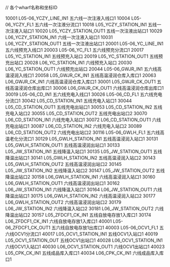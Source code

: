 ﻿// 各个wharf名称和坐标ID

10001  L05-06_YCZY_LINE_IN1            五六线一次注液入线口1
10004  L05-06_YCZY_FL1                 五六线一次注液分流口1
10018  L05_YCZY_STATION_IN1            五线一次注液入站口1
10020  L05_YCZY_STATION_OUT1           五线一次注液出站口1
10029  L06_YCZY_STATION_IN1            六线一次注液入站口1
10031  L06_YCZY_STATION_OUT1           五线一次注液出站口1
20001  L05-06_YC_LINE_IN1              五六线预充入线口1
20003  L05-06_YC_FL1                   五六线预充分流口1
20017  L05_YC_STATION_IN1              五线预充入站口
20019  L05_YC_STATION_OUT1             五线预充出站口
20028  L06_YC_STATION_IN1              六线预充入站口
20030  L06_YC_STATION_OUT1             六线预充出站口
20044  L05-06_GWJR_IN1                 五六线高温浸润入线口1
20058  L05_GWJR_CK_IN1                 五线高温浸润仓库入库口1
20063  L06_GWJR_CK_IN1                 六线高温浸润仓库入库口1
30001  L05_GWJR_CK_OUT1                五线高温浸润仓库出库口1
30006  L06_GWJR_CK_OUT1                六线高温浸润仓库出库口1
30019  L05-06_CD_IN1                   五六线充电入线口1
30026  L05-06_CD_FL1                   五六线充电分流口1
30042  L05_CD_STATION_IN1              五线充电入站口1
30044  L05_CD_STATION_OUT1             五线充电出站口1
30053  L05_CD_STATION_IN2              五线充电入站口2
30055  L05_CD_STATION_OUT2             五线充电出站口2
30070  L06_CD_STATION_IN1              六线充电入站口1
30072  L06_CD_STATION_OUT1             六线充电出站口1
30087  L06_CD_STATION_IN2              六线充电入站口2
30089  L06_CD_STATION_OUT2             六线充电出站口2
30116  L05-06_GWLH_FL1                 五六线高温老化分流口1
30129  L05_GWLH_STATION_IN1            五线高温浸润入站口1
30131  L05_GWLH_STATION_OUT1           五线高温浸润出站口1
30133  L05_JW_STATION_IN1			   五线降温入站口1
30135  L05_JW_STATION_OUT1			   五线降温出站口1
30141  L05_GWLH_STATION_IN2			   五线高温浸润入站口2
30143  L05_GWLH_STATION_OUT2	       五线高温浸润出站口2
30145  L05_JW_STATION_IN2			   五线降温入站口2
30147  L05_JW_STATION_OUT2			   五线降温出站口2
30158  L06_GWLH_STATION_IN1			   六线高温浸润入站口1
30160  L06_GWLH_STATION_OUT1		   六线高温浸润出站口1
30162  L06_JW_STATION_IN1			   六线降温入站口1
30164  L06_JW_STATION_OUT1			   六线降温出站口1
30175  L06_GWLH_STATION_IN2			   六线高温浸润入站口2
30177  L06_GWLH_STATION_OUT2		   六线高温浸润出站口2
30179  L06_JW_STATION_IN2		       六线降温入站口2
30181  L06_JW_STATION_OUT2			   六线降温出站口2
30157  L05_ZFDCF1_CK_IN1			   五线自放电存放1入库口1
30174  L06_ZFDCF1_CK_IN1			   六线自放电存放1入库口1
40001  L05-06_ZFDCF1_CK_OUT1		   五六线自放电存放1出库口1
40003  L05-06_OCV1_FL1				   五六线OCV1分流口1
40017  L05_OCV1_STATION_IN1			   五线OCV1入站口1
40019  L05_OCV1_STATION_OUT			   五线OCV1出站口1
40028  L06_OCV1_STATION_IN1			   六线OCV1入站口1
40030  L06_OCV1_STATION_OUT1		   六线OCV1出站口1
40023  L05_CPK_CK_IN1			       五线成品库入库口1
40034  L06_CPK_CK_IN1			   	   六线成品库入库口1